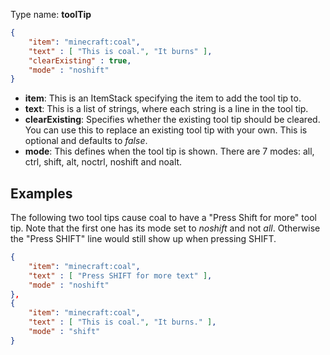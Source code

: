 Type name: __toolTip__

```json
{  
	"item": "minecraft:coal",
	"text" : [ "This is coal.", "It burns" ],
	"clearExisting" : true,
	"mode" : "noshift"
}
```

* __item__: This is an ItemStack specifying the item to add the tool tip to.
* __text__: This is a list of strings, where each string is a line in the tool tip.
* __clearExisting__: Specifies whether the existing tool tip should be cleared. You can use this to replace an existing tool tip with your own. This is optional and defaults to _false_.
* __mode__: This defines when the tool tip is shown. There are 7 modes: all, ctrl, shift, alt, noctrl, noshift and noalt.

## Examples

The following two tool tips cause coal to have a "Press Shift for more" tool tip. Note that the first one has its mode set to _noshift_ and not _all_. Otherwise the "Press SHIFT" line would still show up when pressing SHIFT.
```json
{  
	"item": "minecraft:coal",
	"text" : [ "Press SHIFT for more text" ],
	"mode" : "noshift"
},
{  
	"item": "minecraft:coal",
	"text" : [ "This is coal.", "It burns." ],
	"mode" : "shift"
}
```
